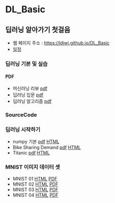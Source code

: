 # DL_Basic
 

##  딥러닝 알아가기 첫걸음
 * 웹 페이지 주소 : https://ldjwj.github.io/DL_Basic
 * [일정](https://ldjwj.github.io/DL_Basic/plan20201221.png)
### 딥러닝 기본 및 실습
#### PDF
 * 머신러닝 리뷰 [pdf](https://ldjwj.github.io/DL_Basic/part04_01_dl_start/01A_DLML_Review_v121_2001_pdfver.pdf)
 * 딥러닝 입문 [pdf](https://ldjwj.github.io/DL_Basic/part04_01_dl_start/01B_DLML_딥러닝기초.pdf)
 * 딥러닝 알고리즘  [pdf](https://ldjwj.github.io/DL_Basic/part04_02_dl_mnist/01C_DL_Intro_2001_v10.pdf)
 
 
### SourceCode

### 딥러닝 시작하기
 * numpy 기본 [pdf](https://ldjwj.github.io/part04_01_dl_start/ch01_01_KerasStart_numpy.html)        [HTML](https://ldjwj.github.io/part04_01_dl_start/ch01_01_KerasStart_numpy.pdf)
 * Bike Sharing Demand [pdf](https://ldjwj.github.io/part04_01_dl_start/ch01_02_Neural_Net_Bike.html)        [HTML](https://ldjwj.github.io/part04_01_dl_start/ch01_02_Neural_Net_Bike.pdf)
 * Titanic [pdf](https://ldjwj.github.io/part04_01_dl_start/ch01_03_Neural_Net_Titanic.html)        [HTML](https://ldjwj.github.io/part04_01_dl_start/ch01_03_Neural_Net_Titanic.pdf)
 
### MNIST 이미지 데이터 셋
 * MNIST 01 [HTML](https://ldjwj.github.io/part04_02_dl_mnist/ch01_04_DL_mnist01_firstmodel.html)        [PDF](https://ldjwj.github.io/part04_02_dl_mnist/ch01_04_DL_mnist01_firstmodel.pdf)
 * MNIST 02 [HTML](https://ldjwj.github.io/part04_02_dl_mnist/ch01_04_DL_mnist02_up.html)        [PDF](https://ldjwj.github.io/part04_02_dl_mnist/ch01_04_DL_mnist02_up.pdf)
 * MNIST 03 [HTML](https://ldjwj.github.io/part04_02_dl_mnist/ch01_05_DL_mnist03_up.html)        [PDF](https://ldjwj.github.io/part04_02_dl_mnist/ch01_05_DL_mnist03_up.pdf)
 * MNIST 04 [HTML](https://ldjwj.github.io/part04_02_dl_mnist/ch02_06_DL_mnist04_EarlyStop.html)        [PDF](https://ldjwj.github.io/part04_02_dl_mnist/ch02_06_DL_mnist04_EarlyStop.pdf)
 